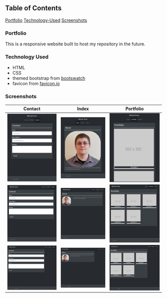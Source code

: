 ## Table of Contents

[Portfolio](#Portfolio)
[Technology-Used](#Technology-Used)
[Screenshots](#Screenshots)

### Portfolio

This is a responsive website built to host my repository in the future.

### Technology Used

* HTML
* CSS
* themed bootstrap from [bootswatch](https://bootswatch.com/slate/)
* favicon from [favicon.io](https://favicon.io/favicon-generator)

### Screenshots
|Contact|Index|Portfolio|
|---|---|---|
| ![640-contact](./Assets/Images/640-contact.jpg) | ![640-index](./Assets/Images/640-index.jpg) | ![640-portfolio](./Assets/Images/640-portfolio.jpg) |
| ![768-contact](./Assets/Images/768-contact.jpg) | ![768-index](./Assets/Images/768-index.jpg)  | ![768-portfolio](./Assets/Images/768-portfolio.jpg) |
| ![980-contact](./Assets/Images/980-contact.jpg) | ![980-index](./Assets/Images/980-index.jpg) | ![980-portfolio](./Assets/Images/980-portfolio.jpg) |